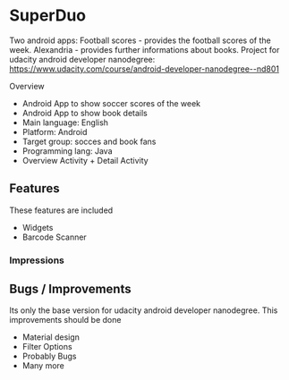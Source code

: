 # SuperDuo
Two android apps:
Football scores - provides the football scores of the week.
Alexandria - provides further informations about books.
Project for udacity android developer nanodegree: https://www.udacity.com/course/android-developer-nanodegree--nd801

Overview
+ Android App to show soccer scores of the week
+ Android App to show book details
+ Main language: English
+ Platform: Android
+ Target group: socces and book fans
+ Programming lang: Java
+ Overview Activity + Detail Activity

## Features
These features are included

+ Widgets
+ Barcode Scanner

### Impressions


## Bugs / Improvements
Its only the base version for udacity android developer nanodegree.
This improvements should be done

+ Material design
+ Filter Options
+ Probably Bugs
+ Many more
